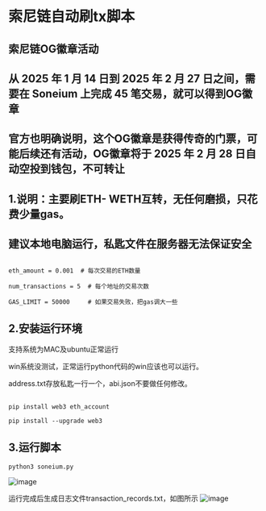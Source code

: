# 索尼链自动刷tx脚本
## 索尼链OG徽章活动
## 从 2025 年 1 月 14 日到 2025 年 2 月 27 日之间，需要在 Soneium 上完成 45 笔交易，就可以得到OG徽章
## 官方也明确说明，这个OG徽章是获得传奇的门票，可能后续还有活动，OG徽章将于 2025 年 2 月 28 日自动空投到钱包，不可转让

## 1.说明：主要刷ETH- WETH互转，无任何磨损，只花费少量gas。
## 建议本地电脑运行，私匙文件在服务器无法保证安全

##

    eth_amount = 0.001  # 每次交易的ETH数量
    
    num_transactions = 5  # 每个地址的交易次数
    
    GAS_LIMIT = 50000     # 如果交易失败，把gas调大一些

##


## 2.安装运行环境
支持系统为MAC及ubuntu正常运行

win系统没测试，正常运行python代码的win应该也可以运行。

address.txt存放私匙一行一个，abi.json不要做任何修改。

##

    pip install web3 eth_account

    pip install --upgrade web3

##

## 3.运行脚本

    python3 soneium.py



![image](https://github.com/user-attachments/assets/62691e0a-5a88-4978-a5af-5ec06fea73eb) 

运行完成后生成日志文件transaction_records.txt，如图所示
![image](https://github.com/user-attachments/assets/adfee4ec-ec84-421c-86f5-49f4b5b78959)


